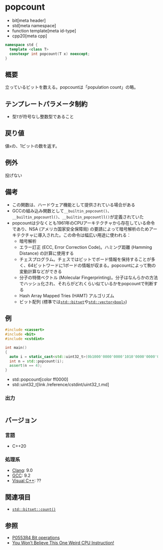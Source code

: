 # popcount
* bit[meta header]
* std[meta namespace]
* function template[meta id-type]
* cpp20[meta cpp]

```cpp
namespace std {
  template <class T>
  constexpr int popcount(T x) noexcept;
}
```

## 概要
立っているビットを数える。popcountは「population count」の略。


## テンプレートパラメータ制約
- 型`T`が符号なし整数型であること


## 戻り値
値`x`の、1ビットの数を返す。


## 例外
投げない


## 備考
- この関数は、ハードウェア機能として提供されている場合がある
- GCCの組み込み関数として`__builtin_popcount()`、`__builtin_popcountl()`、`__builtin_popcountll()`が定義されていた
- popcountは少なくとも1961年のCPUアーキテクチャから存在している命令であり、NSA (アメリカ国家安全保障局) の要請によって暗号解析のためアーキテクチャに導入された。この命令は幅広い用途に使われる：
    - 暗号解析
    - エラー訂正 (ECC, Error Correction Code)。ハミング距離 (Hamming Distance) の計算に使用する
    - チェスプログラム。チェスではビットでボード情報を保持することが多く、64ビットワードに1ボードの情報が収まる。popcountによって駒の変動計算などができる
    - 分子の特徴ベクトル (Molecular Fingerprinting)。分子はなんらかの方法でハッシュ化され、それらがどれくらい似ているかをpopcountで判断する
    - Hash Array Mapped Tries (HAMT) アルゴリズム
    - ビット配列 (標準では[`std::bitset`](/reference/bitset/bitset.md)や[`std::vector<bool>`](/reference/vector/vector.md))


## 例
```cpp example
#include <cassert>
#include <bit>
#include <cstdint>

int main()
{
  auto i = static_cast<std::uint32_t>(0b1000'0000'0000'1010'0000'0000'0000'1000u);
  int n = std::popcount(i);
  assert(n == 4);
}
```
* std::popcount[color ff0000]
* std::uint32_t[link /reference/cstdint/uint32_t.md]

### 出力
```
```


## バージョン
### 言語
- C++20

### 処理系
- [Clang](/implementation.md#clang): 9.0
- [GCC](/implementation.md#gcc): 9.2
- [Visual C++](/implementation.md#visual_cpp): ??


## 関連項目
- [`std::bitset::count()`](/reference/bitset/bitset/count.md)


## 参照
- [P0553R4 Bit operations](http://www.open-std.org/jtc1/sc22/wg21/docs/papers/2019/p0553r4.html)
- [You Won’t Believe This One Weird CPU Instruction!](https://vaibhavsagar.com/blog/2019/09/08/popcount/)
